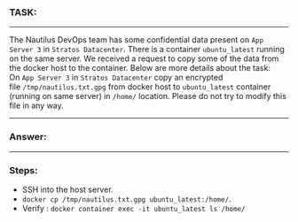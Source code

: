 ### TASK:
---
The Nautilus DevOps team has some confidential data present on `App Server 3` in `Stratos Datacenter`. There is a container `ubuntu_latest` running on the same server. We received a request to copy some of the data from the docker host to the container. Below are more details about the task:  
On `App Server 3` in `Stratos Datacenter` copy an encrypted file `/tmp/nautilus.txt.gpg` from docker host to `ubuntu_latest` container (running on same server) in `/home/` location. Please do not try to modify this file in any way.

---
### Answer:
---
### Steps:
-  SSH into the host server.
-  `docker cp /tmp/nautilus.txt.gpg ubuntu_latest:/home/`.
-  Verify : `docker container exec -it ubuntu_latest ls /home/`